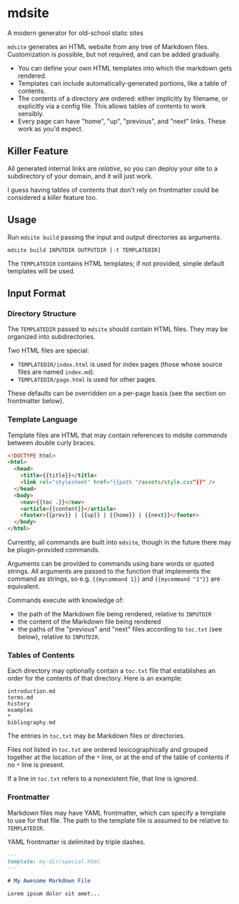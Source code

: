 # mdsite

A modern generator for old-school static sites

`mdsite` generates an HTML website from any tree of Markdown files.
Customization is possible, but not required, and can be added gradually.

- You can define your own HTML templates into which the markdown gets rendered.
- Templates can include automatically-generated portions, like a table of contents.
- The contents of a directory are ordered: either implicitly by filename, or explicitly via a config file. This allows tables of contents to work sensibly.
- Every page can have "home", "up", "previous", and "next" links. These work as you'd expect.

## Killer Feature

All generated internal links are _relative_, so you can deploy your site to a subdirectory of your domain, and it will just work.

I guess having tables of contents that don't rely on frontmatter could be considered a killer feature too.

## Usage

Run `mdsite build` passing the input and output directories as arguments.

```
mdsite build INPUTDIR OUTPUTDIR [-t TEMPLATEDIR]
```

The `TEMPLATEDIR` contains HTML templates; if not provided, simple default templates will be used.

## Input Format

### Directory Structure

The `TEMPLATEDIR` passed to `mdsite` should contain HTML files. They may be organized into subdirectories.

Two HTML files are special:

- `TEMPLATEDIR/index.html` is used for index pages (those whose source files are named `index.md`).
- `TEMPLATEDIR/page.html` is used for other pages.

These defaults can be overridden on a per-page basis (see the section on frontmatter below).

### Template Language

Template files are HTML that may contain references to mdsite _commands_ between double curly braces.

```html
<!DOCTYPE html>
<html>
  <head>
    <title>{{title}}</title>
    <link rel="stylesheet" href="{{path "/assets/style.css"}}" />
  </head>
  <body>
    <nav>{{toc .}}</nav>
    <article>{{content}}</article>
    <footer>{{prev}} | {{up}} | {{home}} | {{next}}</footer>
  </body>
</html>
```

Currently, all commands are built into `mdsite`, though in the future there may be plugin-provided commands.

Arguments can be provided to commands using bare words or quoted strings. All arguments are passed to the function
that implements the command as strings, so e.g. `{{mycommand 1}}` and `{{mycommand "1"}}` are equivalent.

Commands execute with knowledge of:

- the path of the Markdown file being rendered, relative to `INPUTDIR`
- the content of the Markdown file being rendered
- the paths of the "previous" and "next" files according to `toc.txt` (see below), relative to `INPUTDIR`.

### Tables of Contents

Each directory may optionally contain a `toc.txt` file that establishes an order for the contents of that directory. Here is an example:

```
introduction.md
terms.md
history
examples
*
bibliography.md
```

The entries in `toc.txt` may be Markdown files or directories.

Files not listed in `toc.txt` are ordered lexicographically and grouped together at the location of the `*` line, or at the end of the table of contents if no `*` line is present.

If a line in `toc.txt` refers to a nonexistent file, that line is ignored.

### Frontmatter

Markdown files may have YAML frontmatter, which can specify a template to use for that file. The path to the template file is assumed to be relative to `TEMPLATEDIR`.

YAML frontmatter is delimited by triple dashes.

```md
---
template: my-dir/special.html
---

# My Awesome Markdown File

Lorem ipsum dolor sit amet...
```

